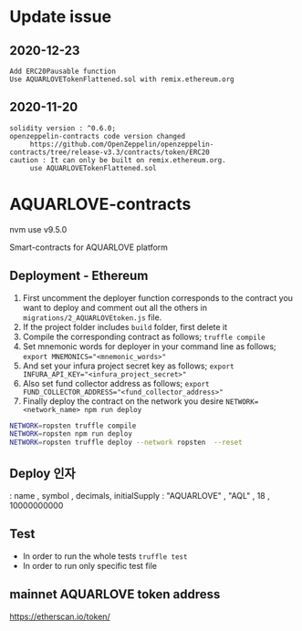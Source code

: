 # Update issue

## 2020-12-23

```
Add ERC20Pausable function
Use AQUARLOVETokenFlattened.sol with remix.ethereum.org

```

## 2020-11-20

```
solidity version : ^0.6.0;
openzeppelin-contracts code version changed
     https://github.com/OpenZeppelin/openzeppelin-contracts/tree/release-v3.3/contracts/token/ERC20
caution : It can only be built on remix.ethereum.org.
     use AQUARLOVETokenFlattened.sol
```

# AQUARLOVE-contracts

nvm use v9.5.0

Smart-contracts for AQUARLOVE platform

## Deployment - Ethereum

1. First uncomment the deployer function corresponds to the contract you want to deploy and comment out all the others in `migrations/2_AQUARLOVEtoken.js` file.
2. If the project folder includes `build` folder, first delete it
3. Compile the corresponding contract as follows;
   `truffle compile`
4. Set mnemonic words for deployer in your command line as follows;
   `export MNEMONICS="<mnemonic_words>"`
5. And set your infura project secret key as follows;
   `export INFURA_API_KEY="<infura_project_secret>"`
6. Also set fund collector address as follows;
   `export FUND_COLLECTOR_ADDRESS="<fund_collector_address>"`
7. Finally deploy the contract on the network you desire
   `NETWORK=<network_name> npm run deploy`

```bash
NETWORK=ropsten truffle compile
NETWORK=ropsten npm run deploy
NETWORK=ropsten truffle deploy --network ropsten  --reset

```

## Deploy 인자

: name , symbol , decimals, initialSupply
: "AQUARLOVE" , "AQL" , 18 , 10000000000

## Test

- In order to run the whole tests
  `truffle test`
- In order to run only specific test file

## mainnet AQUARLOVE token address

<https://etherscan.io/token/>
